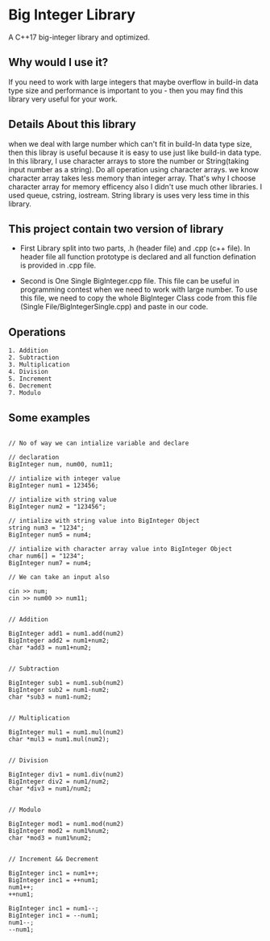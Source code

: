 # Big Integer Library

A C++17 big-integer library and optimized.

## Why would I use it?

If you need to work with large integers that maybe overflow in build-in data type size and performance is important to you - then you may find this library very useful for your work.

## Details About this library

when we deal with large number which can't fit in build-In data type size, then this libray is useful because it is easy to use just like build-in data type. In this library, I use character arrays to store the number or String(taking input number as a string). Do all operation using character arrays. we know character array takes less memory than integer array. That's why I choose character array for memory efficency also I didn't use much other libraries. I used queue, cstring, iostream. String library is uses very less time in this library.


## This project contain two version of library


* First Library split into two parts, .h (header file) and .cpp (c++ file). In header file all function prototype is declared and all function defination is provided in .cpp file.

* Second is One Single BigInteger.cpp file. This file can be useful in programming contest when we need to work with large number. To use this file, we need to copy the whole BigInteger Class code from this file (Single File/BigIntegerSingle.cpp) and paste in our code.


## Operations

	1. Addition
	2. Subtraction
	3. Multiplication
	4. Division
	5. Increment
	6. Decrement
	7. Modulo


## Some examples

```

// No of way we can intialize variable and declare

// declaration
BigInteger num, num00, num11;

// intialize with integer value
BigInteger num1 = 123456;

// intialize with string value
BigInteger num2 = "123456";

// intialize with string value into BigInteger Object
string num3 = "1234";
BigInteger num5 = num4;

// intialize with character array value into BigInteger Object
char num6[] = "1234";
BigInteger num7 = num4;

// We can take an input also

cin >> num;
cin >> num00 >> num11;


// Addition

BigInteger add1 = num1.add(num2)
BigInteger add2 = num1+num2;
char *add3 = num1+num2;


// Subtraction

BigInteger sub1 = num1.sub(num2)
BigInteger sub2 = num1-num2;
char *sub3 = num1-num2;


// Multiplication

BigInteger mul1 = num1.mul(num2)
char *mul3 = num1.mul(num2);


// Division

BigInteger div1 = num1.div(num2)
BigInteger div2 = num1/num2;
char *div3 = num1/num2;


// Modulo

BigInteger mod1 = num1.mod(num2)
BigInteger mod2 = num1%num2;
char *mod3 = num1%num2;


// Increment && Decrement

BigInteger inc1 = num1++;
BigInteger inc1 = ++num1;
num1++;
++num1;

BigInteger inc1 = num1--;
BigInteger inc1 = --num1;
num1--;
--num1;



```